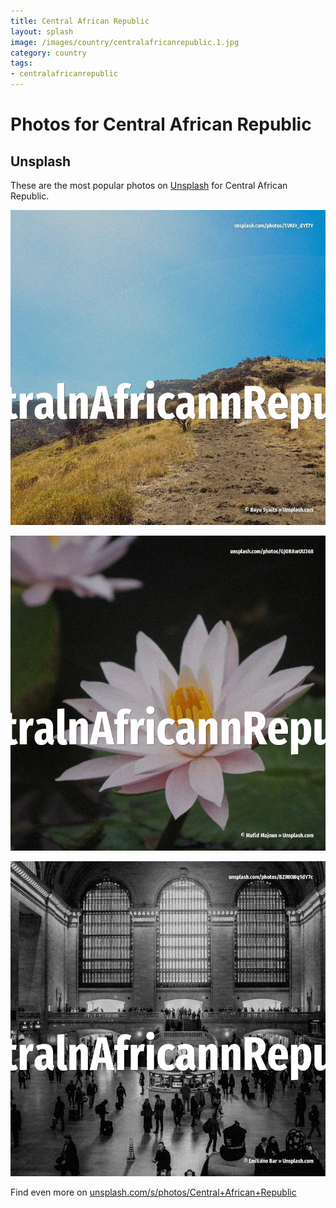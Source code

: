 ```yaml
---
title: Central African Republic
layout: splash
image: /images/country/centralafricanrepublic.1.jpg
category: country
tags:
- centralafricanrepublic
---
```

# Photos for Central African Republic

## Unsplash

These are the most popular photos on [Unsplash](https://unsplash.com) for Central African Republic.

![Central African Republic](/images/country/centralafricanrepublic.1.jpg)

![Central African Republic](/images/country/centralafricanrepublic.2.jpg)

![Central African Republic](/images/country/centralafricanrepublic.3.jpg)

Find even more on [unsplash.com/s/photos/Central+African+Republic](https://unsplash.com/s/photos/Central+African+Republic)